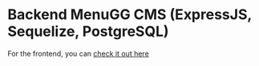# Backend MenuGG CMS (ExpressJS, Sequelize, PostgreSQL)


For the frontend, you can [check it out here](https://github.com/raflij/api-menugg-backend)
